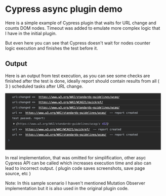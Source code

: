 # Cypress async plugin demo

Here is a simple example of Cypress plugin that waits for URL change and counts DOM nodes.
Timeout was added to emulate more complex logic that I have in the initial plugin.

But even here you can see that Cypress doesn't wait for nodes counter logic execution and finishes the test before it.

## Output

Here is an output from test execution, as you can see some checks are finished after the test is done, ideally report should contain results from all ( 3 ) scheduled tasks after URL change.

![cypress test output](log.png)

In real implementation, that was omitted for simplification, other asyc Cypress API can be called which increases execution time and also can lead to incorrect output.
( plugin code saves screenshots, save page source, etc )

Note: In this sample scenario I haven't mentioned Mutation Observer implementation but it is also used in the original plugin code.